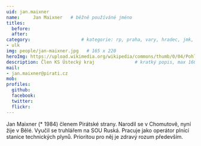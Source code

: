 ```yaml
---
uid: jan.maixner
name:     Jan Maixner  	# běžně používáné jméno
titles:
  before: 
  after:
category:                 	# kategorie: rp, praha, vary, hradec, jmk, senat
- ulk
img: people/jan-maixner.jpg   # 165 x 220
heroImg: https://upload.wikimedia.org/wikipedia/commons/thumb/0/04/Pohled_z_vyhl%C3%ADdky_Skály_na_Úst%C3%AD_nad_Labem%2C_05-2013.JPG/1920px-Pohled_z_vyhl%C3%ADdky_Skály_na_Úst%C3%AD_nad_Labem%2C_05-2013.JPG
description: Člen KS Ústecký kraj            	# kratký popis, max 160 znaků
mail:
- jan.maixner@pirati.cz
mob:			  
profiles:
  github:                 
  facebook: 		  
  twitter: 		  
  flickr:     		
---
```


Jan Maixner (* 1984) členem Pirátské strany. Narodil se v Chomutově, nyní žije v Bělé. Vyučil se truhlářem na SOU Ruská. Pracuje jako operátor plnící stanice technických plynů. Prioritou pro něj je zdravý rozum především. 
